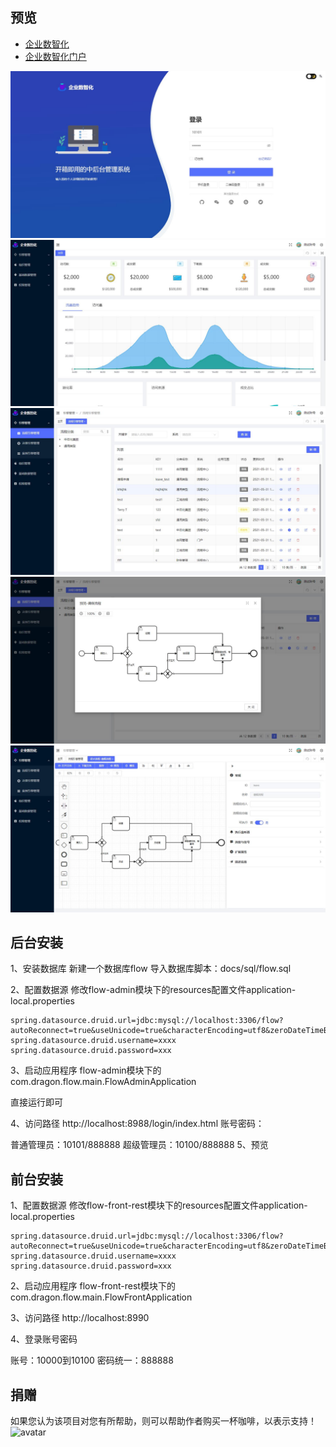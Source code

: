 ## 预览
- [企业数智化](http://8.129.209.112:8100/idm/#/login)
- [企业数智化门户](http://8.129.209.112:8200/idm/#/login)

![avatar](docs/imgs/page-login.jpg)
![avatar](docs/imgs/page-main.jpg)
![avatar](docs/imgs/page-bpmn.jpg)
![avatar](docs/imgs/page-bpmn-preview.jpg)
![avatar](docs/imgs/page-bpmn-designer.jpg)

## 后台安装
1、安装数据库
新建一个数据库flow
导入数据库脚本：docs/sql/flow.sql

2、配置数据源
修改flow-admin模块下的resources配置文件application-local.properties
```
spring.datasource.druid.url=jdbc:mysql://localhost:3306/flow?autoReconnect=true&useUnicode=true&characterEncoding=utf8&zeroDateTimeBehavior=CONVERT_TO_NULL&useSSL=false&serverTimezone=GMT%2B8&nullCatalogMeansCurrent=true
spring.datasource.druid.username=xxxx
spring.datasource.druid.password=xxx
```
3、启动应用程序
flow-admin模块下的com.dragon.flow.main.FlowAdminApplication

直接运行即可

4、访问路径
http://localhost:8988/login/index.html
账号密码：

普通管理员：10101/888888
超级管理员：10100/888888
5、预览



## 前台安装
1、配置数据源
修改flow-front-rest模块下的resources配置文件application-local.properties
```
spring.datasource.druid.url=jdbc:mysql://localhost:3306/flow?autoReconnect=true&useUnicode=true&characterEncoding=utf8&zeroDateTimeBehavior=CONVERT_TO_NULL&useSSL=false&serverTimezone=GMT%2B8&nullCatalogMeansCurrent=true
spring.datasource.druid.username=xxxx
spring.datasource.druid.password=xxx
```

2、启动应用程序
flow-front-rest模块下的com.dragon.flow.main.FlowFrontApplication

3、访问路径
http://localhost:8990

4、登录账号密码

账号：10000到10100 密码统一：888888



## 捐赠
如果您认为该项目对您有所帮助，则可以帮助作者购买一杯咖啡，以表示支持！
![avatar](https://img-blog.csdnimg.cn/20210531115858101.jpg#pic_center)
